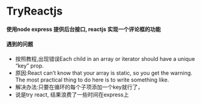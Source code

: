 # TryReactjs

#### 使用node express 提供后台接口, reactjs 实现一个评论框的功能

#### 遇到的问题
* 按照教程,出现错误Each child in an array or iterator should have a unique “key” prop.
* 原因:React can’t know that your array is static, so you get the warning. The most practical thing to do here is to write something like.
* 解决办法:只要在循环的每个子项添加一个key就行了，
* 说是try react, 结果浪费了一些时间在express上
